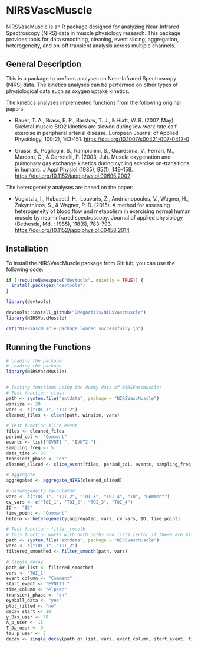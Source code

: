 # NIRSVascMuscle

NIRSVascMuscle is an R package designed for analyzing Near-Infrared Spectroscopy (NIRS) data in muscle physiology research. This package provides tools for data smoothing, cleaning, event slicing, aggregation, heterogeneity, and on-off transient analysis across multiple channels.

## General Description

This is a package to perform analyses on Near-Infrared Spectroscopy (NIRS) data. The kinetics analyses can be performed on other types of physiological data such as oxygen uptake kinetics. 

The kinetics analyses implemented functions from the following original papers:

- Bauer, T. A., Brass, E. P., Barstow, T. J., & Hiatt, W. R. (2007, May). Skeletal muscle StO2 kinetics are slowed during low work rate calf exercise in peripheral arterial disease. European Journal of Applied Physiology, 100(2), 143-151. https://doi.org/10.1007/s00421-007-0412-0 

- Grassi, B., Pogliaghi, S., Rampichini, S., Quaresima, V., Ferrari, M., Marconi, C., & Cerretelli, P. (2003, Jul). Muscle oxygenation and pulmonary gas exchange kinetics during cycling exercise on-transitions in humans. J Appl Physiol (1985), 95(1), 149-158. https://doi.org/10.1152/japplphysiol.00695.2002 

The heterogeneity analyses are based on the paper:

- Vogiatzis, I., Habazettl, H., Louvaris, Z., Andrianopoulos, V., Wagner, H., Zakynthinos, S., & Wagner, P. D. (2015). A method for assessing heterogeneity of blood flow and metabolism in exercising normal human muscle by near-infrared spectroscopy. Journal of applied physiology (Bethesda, Md. : 1985), 118(6), 783-793. https://doi.org/10.1152/japplphysiol.00458.2014



## Installation

To install the NIRSVascMuscle package from GitHub, you can use the following code:

```r
if (!requireNamespace("devtools", quietly = TRUE)) {
  install.packages("devtools")
}

library(devtools)

devtools::install_github("DMegaritis/NIRSVascMuscle")
library(NIRSVascMuscle)

cat("NIRSVascMuscle package loaded successfully.\n")
```

## Running the Functions

```r
# Loading the package
# Loading the package
library(NIRSVascMuscle)


# Testing functions using the dummy data of NIRSVascMuscle:
# Test function: clean
path <- system.file("extdata", package = "NIRSVascMuscle")
winsize <- 20
vars <- c("TOI_1", "TOI_2")
cleaned_files <- clean(path, winsize, vars)

# Test function slice_event
files <- cleaned_files
period_col <- "Comment"
events <- list("EVNT1 ", "EVNT2 ")
sampling_freq <- 5
data_time <- 30
transient_phase <- "on"
cleaned_sliced <- slice_event(files, period_col, events, sampling_freq, data_time, transient_phase)

# Aggregate
aggregated <- aggregate_NIRS(cleaned_sliced)

# Heterogeneity calculator
vars <- c("TOI_1", "TOI_2", "TOI_3", "TOI_4", "ID", "Comment")
cv_vars <- c("TOI_1", "TOI_2", "TOI_3", "TOI_4")
ID <- "ID"
time_point <- "Comment"
hetero <- heterogeneity(aggregated, vars, cv_vars, ID, time_point)

# Test function: filter_smooth
# this function works with both paths and lists (error if there are missing data)
path <- system.file("extdata", package = "NIRSVascMuscle")
vars <- c("TOI_1", "TOI_2")
filtered_smoothed <- filter_smooth(path, vars)

# Single_decay
path_or_list <- filtered_smoothed
vars <- "TOI_1"
event_column <- "Comment"
start_event <- "EVNT13 "
time_column <- "elpsec"
transient_phase <- "on"
eyeball_data <- "yes"
plot_fitted <- "no"
decay_start <- 10
y_Bas_user <- 70
A_p_user <- 15
T_Dp_user <- 9
tau_p_user <- 5
decay <- single_decay(path_or_list, vars, event_column, start_event, time_column, transient_phase, eyeball_data, plot_fitted, decay_start, y_Bas_user, A_p_user, T_Dp_user, tau_p_user)
```
